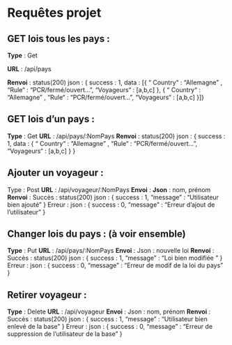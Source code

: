# Requêtes projet

## GET lois tous les pays :

**Type** : Get

**URL** : /api/pays

**Renvoi** : status(200) json : {
	success : 1,
	data : [{ 
		“ Country“ : “Allemagne” ,
		“Rule“ : “PCR/fermé/ouvert…”,
		“Voyageurs“ : [a,b,c]
},
{
“ Country“ : “Allemagne” ,
		“Rule“ : “PCR/fermé/ouvert…”,
		“Voyageurs“ : [a,b,c]
	}]}

## GET lois d’un pays :

**Type** : Get
**URL** : /api/pays/:NomPays
**Renvoi** : status(200) json : {
	success : 1,
	data : { 
		“ Country“ : “Allemagne” ,
		“Rule“ : “PCR/fermé/ouvert…”,
		“Voyageurs“ : [a,b,c]
}
}

## Ajouter un voyageur :

Type : Post
**URL** : /api/voyageur/:NomPays
**Envoi** : 
**Json** : nom, prénom
**Renvoi** :
Succès : status(200) json : {
	success : 1,
	“message” : “Utilisateur bien ajouté”
}
Erreur : json : {
	success : 0,
	“message” : “Erreur d’ajout de l’utilisateur”
}

## Changer lois du pays : (à voir ensemble)

**Type** : Put
**URL** : /api/pays/:NomPays
**Envoi** : 
Json : nouvelle loi
**Renvoi** :
Succès : status(200) json : {
	success : 1,
	“message” : “Loi bien modifiée ”
}
Erreur : json : {
	success : 0,
	“message” : “Erreur de modif de la loi du pays”
}

## Retirer voyageur :

**Type** : Delete
**URL** : /api/voyageur
**Envoi** : 
Json : nom, prénom
**Renvoi** :
Succès : status(200) json : {
	success : 1,
	“message” : “Utilisateur bien enlevé de la base”
}
Erreur : json : {
	success : 0,
	“message” : “Erreur de suppression de l’utilisateur de la base”
}


